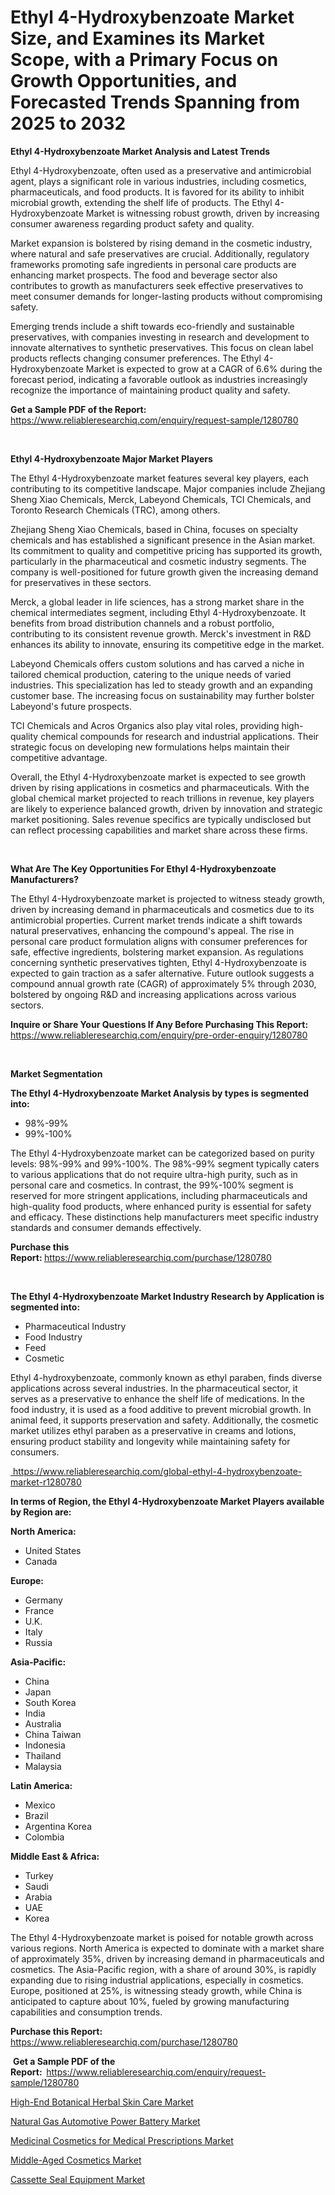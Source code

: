 <p><h1>Ethyl 4-Hydroxybenzoate Market Size, and Examines its Market Scope, with a Primary Focus on Growth Opportunities, and Forecasted Trends Spanning from 2025 to 2032</h1></p><p><strong>Ethyl 4-Hydroxybenzoate Market Analysis and Latest Trends</strong></p>
<p><p>Ethyl 4-Hydroxybenzoate, often used as a preservative and antimicrobial agent, plays a significant role in various industries, including cosmetics, pharmaceuticals, and food products. It is favored for its ability to inhibit microbial growth, extending the shelf life of products. The Ethyl 4-Hydroxybenzoate Market is witnessing robust growth, driven by increasing consumer awareness regarding product safety and quality. </p><p>Market expansion is bolstered by rising demand in the cosmetic industry, where natural and safe preservatives are crucial. Additionally, regulatory frameworks promoting safe ingredients in personal care products are enhancing market prospects. The food and beverage sector also contributes to growth as manufacturers seek effective preservatives to meet consumer demands for longer-lasting products without compromising safety. </p><p>Emerging trends include a shift towards eco-friendly and sustainable preservatives, with companies investing in research and development to innovate alternatives to synthetic preservatives. This focus on clean label products reflects changing consumer preferences. The Ethyl 4-Hydroxybenzoate Market is expected to grow at a CAGR of 6.6% during the forecast period, indicating a favorable outlook as industries increasingly recognize the importance of maintaining product quality and safety.</p></p>
<p><strong>Get a Sample PDF of the Report:&nbsp;</strong> <a href="https://www.reliableresearchiq.com/enquiry/request-sample/1280780?utm_campaign=121&utm_medium=2&utm_source=Github&utm_content=ia&utm_term=24032025&utm_id=ethyl-4-hydroxybenzoate">https://www.reliableresearchiq.com/enquiry/request-sample/1280780</a></p>
<p>&nbsp;</p>
<p><strong>Ethyl 4-Hydroxybenzoate Major Market Players</strong></p>
<p><p>The Ethyl 4-Hydroxybenzoate market features several key players, each contributing to its competitive landscape. Major companies include Zhejiang Sheng Xiao Chemicals, Merck, Labeyond Chemicals, TCI Chemicals, and Toronto Research Chemicals (TRC), among others.</p><p>Zhejiang Sheng Xiao Chemicals, based in China, focuses on specialty chemicals and has established a significant presence in the Asian market. Its commitment to quality and competitive pricing has supported its growth, particularly in the pharmaceutical and cosmetic industry segments. The company is well-positioned for future growth given the increasing demand for preservatives in these sectors.</p><p>Merck, a global leader in life sciences, has a strong market share in the chemical intermediates segment, including Ethyl 4-Hydroxybenzoate. It benefits from broad distribution channels and a robust portfolio, contributing to its consistent revenue growth. Merck's investment in R&D enhances its ability to innovate, ensuring its competitive edge in the market.</p><p>Labeyond Chemicals offers custom solutions and has carved a niche in tailored chemical production, catering to the unique needs of varied industries. This specialization has led to steady growth and an expanding customer base. The increasing focus on sustainability may further bolster Labeyond's future prospects.</p><p>TCI Chemicals and Acros Organics also play vital roles, providing high-quality chemical compounds for research and industrial applications. Their strategic focus on developing new formulations helps maintain their competitive advantage.</p><p>Overall, the Ethyl 4-Hydroxybenzoate market is expected to see growth driven by rising applications in cosmetics and pharmaceuticals. With the global chemical market projected to reach trillions in revenue, key players are likely to experience balanced growth, driven by innovation and strategic market positioning. Sales revenue specifics are typically undisclosed but can reflect processing capabilities and market share across these firms.</p></p>
<p>&nbsp;</p>
<p><strong>What Are The Key Opportunities For Ethyl 4-Hydroxybenzoate Manufacturers?</strong></p>
<p><p>The Ethyl 4-Hydroxybenzoate market is projected to witness steady growth, driven by increasing demand in pharmaceuticals and cosmetics due to its antimicrobial properties. Current market trends indicate a shift towards natural preservatives, enhancing the compound's appeal. The rise in personal care product formulation aligns with consumer preferences for safe, effective ingredients, bolstering market expansion. As regulations concerning synthetic preservatives tighten, Ethyl 4-Hydroxybenzoate is expected to gain traction as a safer alternative. Future outlook suggests a compound annual growth rate (CAGR) of approximately 5% through 2030, bolstered by ongoing R&D and increasing applications across various sectors.</p></p>
<p><strong>Inquire or Share Your Questions If Any Before Purchasing This Report:</strong> <a href="https://www.reliableresearchiq.com/enquiry/pre-order-enquiry/1280780?utm_campaign=121&utm_medium=2&utm_source=Github&utm_content=ia&utm_term=24032025&utm_id=ethyl-4-hydroxybenzoate">https://www.reliableresearchiq.com/enquiry/pre-order-enquiry/1280780</a></p>
<p>&nbsp;</p>
<p><strong>Market Segmentation</strong></p>
<p><strong>The Ethyl 4-Hydroxybenzoate Market Analysis by types is segmented into:</strong></p>
<p><ul><li>98%-99%</li><li>99%-100%</li></ul></p>
<p><p>The Ethyl 4-Hydroxybenzoate market can be categorized based on purity levels: 98%-99% and 99%-100%. The 98%-99% segment typically caters to various applications that do not require ultra-high purity, such as in personal care and cosmetics. In contrast, the 99%-100% segment is reserved for more stringent applications, including pharmaceuticals and high-quality food products, where enhanced purity is essential for safety and efficacy. These distinctions help manufacturers meet specific industry standards and consumer demands effectively.</p></p>
<p><strong>Purchase this Report:&nbsp;</strong><a href="https://www.reliableresearchiq.com/purchase/1280780?utm_campaign=121&utm_medium=2&utm_source=Github&utm_content=ia&utm_term=24032025&utm_id=ethyl-4-hydroxybenzoate">https://www.reliableresearchiq.com/purchase/1280780</a></p>
<p>&nbsp;</p>
<p><strong>The Ethyl 4-Hydroxybenzoate Market Industry Research by Application is segmented into:</strong></p>
<p><ul><li>Pharmaceutical Industry</li><li>Food Industry</li><li>Feed</li><li>Cosmetic</li></ul></p>
<p><p>Ethyl 4-hydroxybenzoate, commonly known as ethyl paraben, finds diverse applications across several industries. In the pharmaceutical sector, it serves as a preservative to enhance the shelf life of medications. In the food industry, it is used as a food additive to prevent microbial growth. In animal feed, it supports preservation and safety. Additionally, the cosmetic market utilizes ethyl paraben as a preservative in creams and lotions, ensuring product stability and longevity while maintaining safety for consumers.</p></p>
<p><a href="https://www.reliableresearchiq.com/global-ethyl-4-hydroxybenzoate-market-r1280780?utm_campaign=121&utm_medium=2&utm_source=Github&utm_content=ia&utm_term=24032025&utm_id=ethyl-4-hydroxybenzoate">&nbsp;https://www.reliableresearchiq.com/global-ethyl-4-hydroxybenzoate-market-r1280780</a></p>
<p><strong>In terms of Region, the Ethyl 4-Hydroxybenzoate Market Players available by Region are:</strong></p>
<p>
    <p> <strong> North America: </strong>
        <ul>
            <li>United States</li>
            <li>Canada</li>
        </ul>
        </p> 
    <p> <strong> Europe: </strong>
        <ul>
            <li>Germany</li>
            <li>France</li>
            <li>U.K.</li>
            <li>Italy</li>
            <li>Russia</li>
        </ul>
        </p> 
    <p> <strong> Asia-Pacific: </strong>
        <ul>
            <li>China</li>
            <li>Japan</li>
            <li>South Korea</li>
            <li>India</li>
            <li>Australia</li>
            <li>China Taiwan</li>
            <li>Indonesia</li>
            <li>Thailand</li>
            <li>Malaysia</li>
        </ul>
        </p> 
    <p> <strong> Latin America: </strong>
        <ul>
            <li>Mexico</li>
            <li>Brazil</li>
            <li>Argentina Korea</li>
            <li>Colombia</li>
        </ul>
        </p> 
    <p> <strong> Middle East & Africa: </strong>
        <ul>
            <li>Turkey</li>
            <li>Saudi</li>
            <li>Arabia</li>
            <li>UAE</li>
            <li>Korea</li>
        </ul>
    </p>
    </p>
<p><p>The Ethyl 4-Hydroxybenzoate market is poised for notable growth across various regions. North America is expected to dominate with a market share of approximately 35%, driven by increasing demand in pharmaceuticals and cosmetics. The Asia-Pacific region, with a share of around 30%, is rapidly expanding due to rising industrial applications, especially in cosmetics. Europe, positioned at 25%, is witnessing steady growth, while China is anticipated to capture about 10%, fueled by growing manufacturing capabilities and consumption trends.</p></p>
<p><strong>Purchase this Report: </strong><a href="https://www.reliableresearchiq.com/purchase/1280780?utm_campaign=121&utm_medium=2&utm_source=Github&utm_content=ia&utm_term=24032025&utm_id=ethyl-4-hydroxybenzoate">https://www.reliableresearchiq.com/purchase/1280780</a></p>
<p>&nbsp;<strong>Get a Sample PDF of the Report:&nbsp;&nbsp;</strong><a href="https://www.reliableresearchiq.com/enquiry/request-sample/1280780?utm_campaign=121&utm_medium=2&utm_source=Github&utm_content=ia&utm_term=24032025&utm_id=ethyl-4-hydroxybenzoate">https://www.reliableresearchiq.com/enquiry/request-sample/1280780</a></p>
<p><strong></strong></p>
<p><p><a href="https://github.com/taffouasaoka/Market-Research-Report-List-1/blob/main/high-end-botanical-herbal-skin-care-market.md?utm_campaign=121&utm_medium=2&utm_source=Github&utm_content=ia&utm_term=24032025&utm_id=ethyl-4-hydroxybenzoate">High-End Botanical Herbal Skin Care Market</a></p><p><a href="https://github.com/vespigeakexc/Market-Research-Report-List-1/blob/main/natural-gas-automotive-power-battery-market.md?utm_campaign=121&utm_medium=2&utm_source=Github&utm_content=ia&utm_term=24032025&utm_id=ethyl-4-hydroxybenzoate">Natural Gas Automotive Power Battery Market</a></p><p><a href="https://github.com/moorsdorak31/Market-Research-Report-List-1/blob/main/medicinal-cosmetics-for-medical-prescriptions-market.md?utm_campaign=121&utm_medium=2&utm_source=Github&utm_content=ia&utm_term=24032025&utm_id=ethyl-4-hydroxybenzoate">Medicinal Cosmetics for Medical Prescriptions Market</a></p><p><a href="https://github.com/bartzthateis/Market-Research-Report-List-1/blob/main/middle-aged-cosmetics-market.md?utm_campaign=121&utm_medium=2&utm_source=Github&utm_content=ia&utm_term=24032025&utm_id=ethyl-4-hydroxybenzoate">Middle-Aged Cosmetics Market</a></p><p><a href="https://github.com/danitkeavyx7/Market-Research-Report-List-1/blob/main/cassette-seal-equipment-market.md?utm_campaign=121&utm_medium=2&utm_source=Github&utm_content=ia&utm_term=24032025&utm_id=ethyl-4-hydroxybenzoate">Cassette Seal Equipment Market</a></p></p>